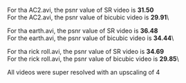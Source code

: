 For tha AC2.avi, the psnr value of SR video is __31.50__\
For the AC2.avi, the psnr value of bicubic video is __29.91__\

For tha earth.avi, the psnr value of SR video is __36.48__\
For the earth.avi, the psnr value of bicubic video is __34.44__\

For tha rick roll.avi, the psnr value of SR video is __34.69__\
For the rick roll.avi, the psnr value of bicubic video is __29.85__\

All videos were super resolved with an upscaling of 4
